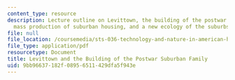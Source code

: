 ```yaml
---
content_type: resource
description: Lecture outline on Levittown, the building of the postwar suburban family,
  mass production of suburban housing, and a new ecology of the suburbs.
file: null
file_location: /coursemedia/sts-036-technology-and-nature-in-american-history-spring-2008/9bb96637182f08956511429dfa5f943e_wk12_outline.pdf
file_type: application/pdf
resourcetype: Document
title: Levittown and the Building of the Postwar Suburban Family
uid: 9bb96637-182f-0895-6511-429dfa5f943e
---
```

